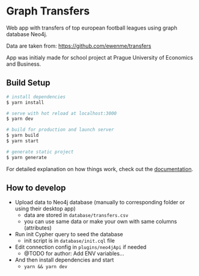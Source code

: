 # Graph Transfers

Web app with transfers of top european football leagues using graph database Neo4j.

Data are taken from: https://github.com/ewenme/transfers

App was initialy made for school project at Prague University of Economics and Business.

## Build Setup

```bash
# install dependencies
$ yarn install

# serve with hot reload at localhost:3000
$ yarn dev

# build for production and launch server
$ yarn build
$ yarn start

# generate static project
$ yarn generate
```

For detailed explanation on how things work, check out the [documentation](https://nuxtjs.org).

## How to develop

- Upload data to Neo4j database (manually to corresponding folder or using their desktop app)
  - data are stored in `database/transfers.csv`
  - you can use same data or make your own with same columns (attributes)
- Run init Cypher query to seed the database
  - init script is in `database/init.cql` file
- Edit connection config in `plugins/neo4jApi` if needed
  - @TODO for author: Add ENV variables...
- And then install dependencies and start
  - `yarn && yarn dev`
